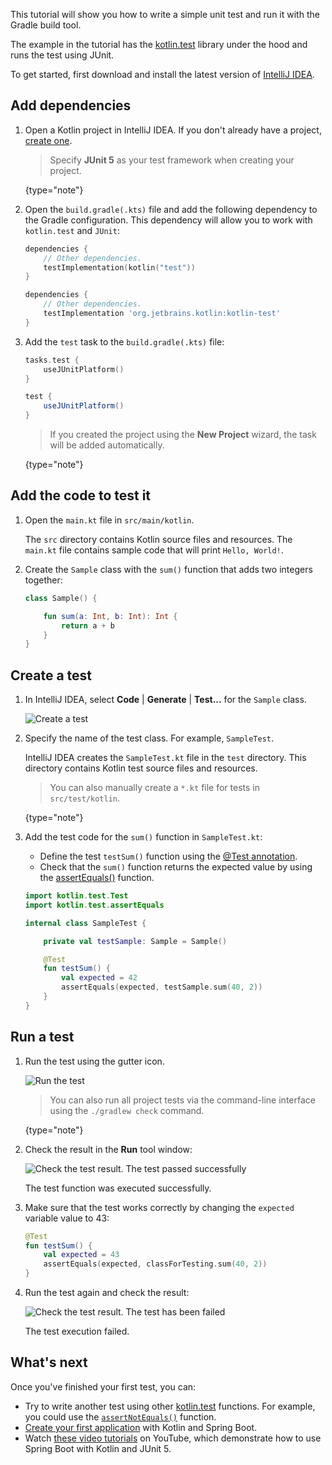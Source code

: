 [//]: # (title: 在 JVM 平台中用 JUnit 测试代码——教程)

This tutorial will show you how to write a simple unit test and run it with the Gradle build tool.

The example in the tutorial has the [kotlin.test](https://kotlinlang.org/api/latest/kotlin.test/index.html) library under the hood and runs the test using JUnit.

To get started, first download and install the latest version of [IntelliJ IDEA](https://www.jetbrains.com/idea/download/index.html).

## Add dependencies

1. Open a Kotlin project in IntelliJ IDEA. If you don't already have a project, [create one](jvm-get-started.md#create-an-application).

   > Specify **JUnit 5** as your test framework when creating your project.
   >
   {type="note"}

2. Open the `build.gradle(.kts)` file and add the following dependency to the Gradle configuration. This dependency will allow you to work with `kotlin.test` and `JUnit`:

    <tabs group="build-script">
    <tab title="Kotlin" group-key="kotlin">

   ```kotlin
   dependencies {
       // Other dependencies.
       testImplementation(kotlin("test"))
   }
   ```

    </tab>
    <tab title="Groovy" group-key="groovy">

   ```groovy
   dependencies {
       // Other dependencies.
       testImplementation 'org.jetbrains.kotlin:kotlin-test'
   }
   ```

   </tab>
   </tabs>

3. Add the `test` task to the `build.gradle(.kts)` file:

    <tabs group="build-script">
    <tab title="Kotlin" group-key="kotlin">

   ```kotlin
   tasks.test {
       useJUnitPlatform()
   }
   ```

    </tab>
    <tab title="Groovy" group-key="groovy">

   ```groovy
   test {
       useJUnitPlatform()
   }
   ```

   </tab>
   </tabs>

   > If you created the project using the **New Project** wizard, the task will be added automatically.
   > 
   {type="note"}

## Add the code to test it

1. Open the `main.kt` file in `src/main/kotlin`.

   The `src` directory contains Kotlin source files and resources. The `main.kt` file contains sample code that will print `Hello, World!`.

2. Create the `Sample` class with the `sum()` function that adds two integers together:

   ```kotlin
   class Sample() {

       fun sum(a: Int, b: Int): Int {
           return a + b
       }
   }
   ```

## Create a test

1. In IntelliJ IDEA, select **Code** | **Generate** | **Test...** for the `Sample` class.

   ![Create a test](create-test.png)

2. Specify the name of the test class. For example, `SampleTest`.

   IntelliJ IDEA creates the `SampleTest.kt` file in the `test` directory. This directory contains Kotlin test source files and resources.

   > You can also manually create a `*.kt` file for tests in `src/test/kotlin`.
   >
   {type="note"}

2. Add the test code for the `sum()` function in `SampleTest.kt`:

   * Define the test `testSum()` function using the [@Test annotation](https://kotlinlang.org/api/latest/kotlin.test/kotlin.test/-test/index.html).
   * Check that the `sum()` function returns the expected value by using the [assertEquals()](https://kotlinlang.org/api/latest/kotlin.test/kotlin.test/assert-equals.html) function.

   ```kotlin
   import kotlin.test.Test
   import kotlin.test.assertEquals

   internal class SampleTest {

       private val testSample: Sample = Sample()

       @Test
       fun testSum() {
           val expected = 42
           assertEquals(expected, testSample.sum(40, 2))
       }
   }
   ```

## Run a test

1. Run the test using the gutter icon.

   ![Run the test](run-test.png)

   > You can also run all project tests via the command-line interface using the `./gradlew check` command.
   >
   {type="note"}

2. Check the result in the **Run** tool window:

   ![Check the test result. The test passed successfully](check-the-result.png)

   The test function was executed successfully.

3. Make sure that the test works correctly by changing the `expected` variable value to 43:

   ```kotlin
   @Test
   fun testSum() {
       val expected = 43
       assertEquals(expected, classForTesting.sum(40, 2))
   }
   ```

4. Run the test again and check the result:

   ![Check the test result. The test has been failed](check-the-result-2.png)

   The test execution failed.

## What's next

Once you've finished your first test, you can:

* Try to write another test using other [kotlin.test](https://kotlinlang.org/api/latest/kotlin.test/kotlin.test/) functions. For example, you could use the [`assertNotEquals()`](https://kotlinlang.org/api/latest/kotlin.test/kotlin.test/assert-not-equals.html) function.
* [Create your first application](jvm-spring-boot-restful.md) with Kotlin and Spring Boot.
* Watch [these video tutorials](https://www.youtube.com/playlist?list=PL6gx4Cwl9DGDPsneZWaOFg0H2wsundyGr) on YouTube, which demonstrate how to use Spring Boot with Kotlin and JUnit 5.
